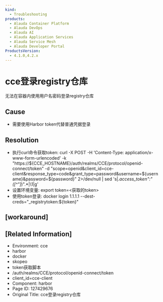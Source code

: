 ```yaml
---
kind:
  - Troubleshooting
products:
  - Alauda Container Platform
  - Alauda DevOps
  - Alauda AI
  - Alauda Application Services
  - Alauda Service Mesh
  - Alauda Developer Portal
ProductsVersion:
  - 4.1.0,4.2.x
---
```

<!-- A type of document that involves encountering a fault, diagnosing it, performing root cause analysis, and providing solutions. -->

# cce登录registry仓库

无法在容器内使用用户名密码登录registry仓库

## Cause
- 需要使用Harbor token代替普通凭据登录

## Resolution
- 执行curl命令获取token: curl -X POST -H 'Content-Type: application/x-www-form-urlencoded' -k "https://${CCE_HOSTNAME}/auth/realms/CCE/protocol/openid-connect/token" -d "scope=openid&client_id=cce-client&response_type=code&grant_type=password&username=${username}&password=${password}" 2>/dev/null | sed 's|.*access_token":"\([^"]*\)".*|\1|g'
- 设置环境变量: export token=<获取的token>
- 使用token登录: docker login 1.1.1.1 --dest-creds="_registrytoken:${token}"

## [workaround]

## [Related Information]
- Environment: cce
- harbor
- docker
- skopeo
- token获取脚本
- /auth/realms/CCE/protocol/openid-connect/token
- client_id=cce-client
- Component: harbor
- Page ID: 127429676
- Original Title: cce登录registry仓库
